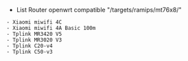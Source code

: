 * List Router openwrt compatible "/targets/ramips/mt76x8/"
```
- Xiaomi miwifi 4C
- Xiaomi miwifi 4A Basic 100m
- Tplink MR3420 V5
- Tplink MR3020 V3
- Tplink C20-v4
- Tplink C50-v3
```
